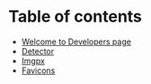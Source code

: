 # Table of contents

* [Welcome to Developers page](README.md)
* [Detector](detector.md)
* [Imgpx](imgpx.md)
* [Favicons](favicons.md)

